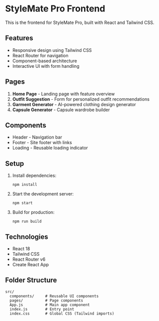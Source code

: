 # StyleMate Pro Frontend

This is the frontend for StyleMate Pro, built with React and Tailwind CSS.

## Features

- Responsive design using Tailwind CSS
- React Router for navigation
- Component-based architecture
- Interactive UI with form handling

## Pages

1. **Home Page** - Landing page with feature overview
2. **Outfit Suggestion** - Form for personalized outfit recommendations
3. **Garment Generator** - AI-powered clothing design generator
4. **Capsule Generator** - Capsule wardrobe builder

## Components

- Header - Navigation bar
- Footer - Site footer with links
- Loading - Reusable loading indicator

## Setup

1. Install dependencies:
   ```
   npm install
   ```

2. Start the development server:
   ```
   npm start
   ```

3. Build for production:
   ```
   npm run build
   ```

## Technologies

- React 18
- Tailwind CSS
- React Router v6
- Create React App

## Folder Structure

```
src/
  components/     # Reusable UI components
  pages/          # Page components
  App.js          # Main app component
  index.js        # Entry point
  index.css       # Global CSS (Tailwind imports)
